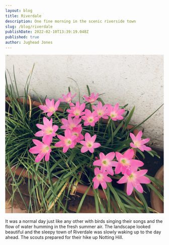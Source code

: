 ```yaml
---
layout: blog
title: Riverdale
description: One fine morning in the scenic riverside town
slug: /blog/riverdale
publishDate: 2022-02-10T13:39:19.048Z
published: true
author: Jughead Jones
---
```

![](static/img/53aa0cb2-978a-472b-b42b-db2b01e7ae41_1_201_a.jpeg)

It was a normal day just like any other with birds singing their songs and the flow of water humming in the fresh summer air. The landscape looked beautiful and the sleepy town of Riverdale was slowly waking up to the day ahead. The scouts prepared for their hike up Notting Hill.